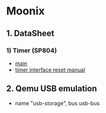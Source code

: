 # Moonix

## 1. DataSheet
### 1) Timer (SP804)
- [main](https://developer.arm.com/documentation/ddi0271/d/programmer-s-model/summary-of-registers)
- [timer interface reset manual](https://developer.arm.com/documentation/ddi0271/d/functional-overview/functional-description/interface-reset?lang=en)

## 2. Qemu USB emulation
- name "usb-storage", bus usb-bus
